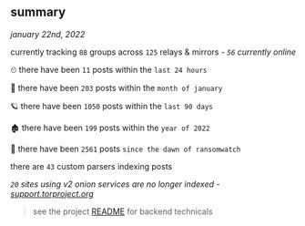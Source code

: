 
## summary
_january 22nd, 2022_

currently tracking `88` groups across `125` relays & mirrors - _`56` currently online_

⏲ there have been `11` posts within the `last 24 hours`

🦈 there have been `203` posts within the `month of january`

🪐 there have been `1050` posts within the `last 90 days`

🏚 there have been `199` posts within the `year of 2022`

🦕 there have been `2561` posts `since the dawn of ransomwatch`

there are `43` custom parsers indexing posts

_`20` sites using v2 onion services are no longer indexed - [support.torproject.org](https://support.torproject.org/onionservices/v2-deprecation/)_

> see the project [README](https://github.com/thetanz/ransomwatch#ransomwatch--) for backend technicals
